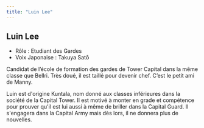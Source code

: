 ```yaml
---
title: "Luin Lee"
---
```


Luin Lee
--------





* Rôle : Etudiant des Gardes
* Voix Japonaise : Takuya Satō


Candidat de l’école de formation des gardes de Tower Capital dans la même classe que Bellri. Très doué, il est taillé pour devenir chef. C’est le petit ami de Manny.


Luin est d'origine Kuntala, nom donné aux classes inférieures dans la société de la Capital Tower. Il est motivé à monter en grade et compétence pour prouver qu'il est lui aussi à même de briller dans la Capital Guard. Il s'engagera dans la Capital Army mais dès lors, il ne donnera plus de nouvelles. 

